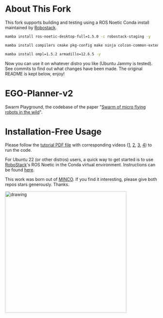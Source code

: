 # About This Fork

This fork supports building and testing using a ROS Noetic Conda install maintained by [Robostack](https://robostack.github.io/GettingStarted.html).

```sh
mamba install ros-noetic-desktop-full=1.5.0 -c robostack-staging -y

mamba install compilers cmake pkg-config make ninja colcon-common-extensions catkin_tools -y

mamba install ompl=1.5.2 armadillo=12.6.5 -y
```

Now you can use it on whatever distro you like (Ubuntu Jammy is tested). See commits to find out what changes have been made. The original README is kept below, enjoy!

# EGO-Planner-v2
Swarm Playground, the codebase of the paper "[Swarm of micro flying robots in the wild](https://www.science.org/doi/10.1126/scirobotics.abm5954)".

# Installation-Free Usage

Please follow the [tutorial PDF file](swarm-playground/[README]_Brief_Documentation_for_Swarm_Playground.pdf) with corresponding videos ([1](swarm-playground/main_ws/WatchMe_main.mp4), [2](swarm-playground/formation_ws/WatchMe_formation.mp4), [3](swarm-playground/tracking_ws/WatchMe_tracking.mp4), [4](swarm-playground/interlaced_flight_ws/WatchMe_interlaced_flights.mp4)) to run the code.

For Ubuntu 22 (or other distros) users, a quick way to get started is to use [RoboStack](https://robostack.github.io/GettingStarted.html)'s ROS Noetic in the Conda virtual environment. Instructions can be found [here](./swarm-playground/[README]_Addtional_Instructions_for_Ubuntu22.md).

This work was born out of [MINCO](https://github.com/ZJU-FAST-Lab/GCOPTER).
If you find it interesting, please give both repos stars generously. Thanks.

<img src="images/cover.jpg" alt="drawing" width="400"/>
